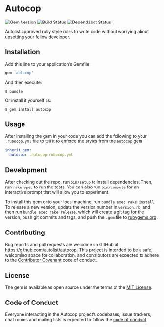 # Autocop

[![Gem Version](https://badge.fury.io/rb/autocop.svg)](https://badge.fury.io/rb/autocop)
[![Build Status](https://travis-ci.org/autolist/autocop.svg?branch=master)](https://travis-ci.org/autolist/autocop)
[![Dependabot Status](https://api.dependabot.com/badges/status?host=github&repo=autolist/autocop)](https://dependabot.com)

Autolist approved ruby style rules to write code without worrying about upsetting
your fellow developer.

## Installation

Add this line to your application's Gemfile:

```ruby
gem 'autocop'
```

And then execute:

    $ bundle

Or install it yourself as:

    $ gem install autocop

## Usage

After installing the gem in your code you can add the following to your
`.rubocop.yml` file to tell it to enforce the styles from the `autocop` gem
```yaml
inherit_gem:
  autocop: .autocop-rubocop.yml
```

## Development

After checking out the repo, run `bin/setup` to install dependencies. Then, run `rake spec` to run the tests. You can also run `bin/console` for an interactive prompt that will allow you to experiment.

To install this gem onto your local machine, run `bundle exec rake install`. To release a new version, update the version number in `version.rb`, and then run `bundle exec rake release`, which will create a git tag for the version, push git commits and tags, and push the `.gem` file to [rubygems.org](https://rubygems.org).

## Contributing

Bug reports and pull requests are welcome on GitHub at https://github.com/autolist/autocop. This project is intended to be a safe, welcoming space for collaboration, and contributors are expected to adhere to the [Contributor Covenant](http://contributor-covenant.org) code of conduct.

## License

The gem is available as open source under the terms of the [MIT License](https://opensource.org/licenses/MIT).

## Code of Conduct

Everyone interacting in the Autocop project’s codebases, issue trackers, chat rooms and mailing lists is expected to follow the [code of conduct](https://github.com/autolist/autocop/blob/master/CODE_OF_CONDUCT.md).
